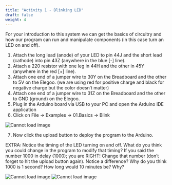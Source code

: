 ```yaml
---
title: "Activity 1 - Blinking LED"
draft: false
weight: 4
---
```


For your introduction to this system we can get the basics of circuitry and how our program can run and manipulate components (in this case turn an LED on and off).

1.	Attach the long lead (anode) of your LED to pin 44J and the short lead (cathode) into pin 43Z (anywhere in the blue [-] line).
2.	Attach a 220 resistor with one leg in 44H and the other in 45Y (anywhere in the red [+] line).
3.	Attach one end of a jumper wire to 30Y on the Breadboard and the other to 5V on the Elegoo. (we are using red for positive charge and black for negative charge but the color doesn’t matter)
4.	Attach one end of a jumper wire to 31Z on the Breadboard and the other to GND (ground) on the Elegoo.
5.	Plug in the Arduino board via USB to your PC and open the Arduino IDE application
6.	Click on File -> Examples -> 01.Basics -> Blink

![Cannot load image](../img/img6.png)

7.	Now click the upload button to deploy the program to the Arduino.

EXTRA: Notice the timing of the LED turning on and off. What do you think you could change in the program to modify that timing?
If you said the number 1000 in delay (1000); you are RIGHT!
Change that number (don’t forget to hit the upload button again).
Notice a difference? Why do you think 1000 is 1 second? How long would 10 minutes be? Why?

![Cannot load image](../img/img7.png)
![Cannot load image](../img/img8.png)
